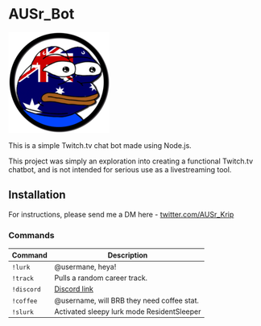 # AUSr_Bot

![AUSr_Bot](/AUSr_Bot.png)

This is a simple Twitch.tv chat bot made using Node.js.

This project was simply an exploration into creating a functional Twitch.tv chatbot, and is not intended for serious use as a livestreaming tool.

## Installation

For instructions, please send me a DM here - [twitter.com/AUSr_Krip](https://twitter.com/kR1pL3_kHuN7z)

### Commands

Command              | Description
---------------------|------------
`!lurk`              | @usermane, heya!
`!track`             | Pulls a random career track.
`!discord`           | [Discord link](https://discord.gg/QUkEEvb)
`!coffee`            | @username, will BRB they need coffee stat.
`!slurk`             | Activated sleepy lurk mode ResidentSleeper
